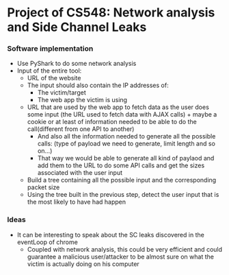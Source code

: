 # Project of CS548: Network analysis and Side Channel Leaks

### Software implementation
- Use PyShark to do some network analysis
- Input of the entire tool:
  - URL of the website 
  - The input should also contain the IP addresses of:
    - The victim/target
    - The web app the victim is using
  - URL that are used by the web app to fetch data as the user does some input (the URL used to fetch data with AJAX calls) + maybe a cookie or at least of information needed to be able to do the call(different from one API to another)
    - And also all the information needed to generate all the possible calls: (type of payload we need to generate, limit length and so on...)
    - That way we would be able to generate all kind of paylaod and add them to the URL to do some API calls and get the sizes associated with the user input
  - Build a tree containing all the possible input and the corresponding packet size
  - Using the tree built in the previous step, detect the user input that is the most likely to have had happen

### Ideas

- It can be interesting to speak about the SC leaks discovered in the eventLoop of chrome
  - Coupled with network analysis, this could be very efficient and could guarantee a malicious user/attacker to be almost sure on what the victim is actually doing on his computer
